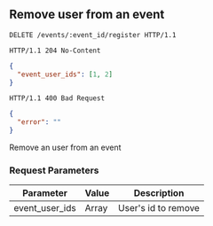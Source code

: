 ## Remove user from an event

```http
DELETE /events/:event_id/register HTTP/1.1
```

```http
HTTP/1.1 204 No-Content
```

```json
{
  "event_user_ids": [1, 2]
}
```

```http
HTTP/1.1 400 Bad Request
```

```json
{
  "error": ""
}
```

Remove an user from an event

### Request Parameters

Parameter                       |  Value                    | Description
-----------------------------   | ------------------------- | ----------
event_user_ids                  | Array<Int>                | User's id to remove
